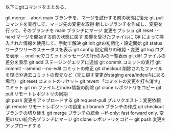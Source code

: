 
以下にgitコマンドをまとめる．

git merge --abort 
main ブランチを、マージを試行する前の状態に復元
git pull コマンドを実行して、マージ先の変更を取得
新しいブランチを作成し、変更を行って、そのブランチを main ブランチにマージ
変更をプッシュ
git reset --hard
マージを開始する前の状態に戻す
影響を受けたファイルに Git によって挿入された情報を使用して、手動で解決
git init
gitの初期化・設定開始
git status
ワークツリーのステータスを表示
git config 
設定周りの確認・変更
git log
ログを表示
-- onelineでコミットメッセージの1行のみの一覧表示
git diff
ファイルの差分を表示
git add
ステージングエリアに追加
git commit 
コミットの実行
git commit --amend --no-edit
コミットの修正
git checkout
削除されたファイルを復旧や過去コミットの復元など（元に戻す変更がstaging area/index内にある場合）
git reset
コミットのリセット
git revert
「コミットの変更を打ち消す」コミット
git rm
ファイルとindex情報の削除
git clone
レポジトリをコピー
git pull
リモートレポジトリの同期	
git push
変更をアップロードする
git request-pull
プルリクエスト：変更依頼
git remote
リモートレポジトリの設定
git branch
ブランチの作成
git checkout
ブランチの切り替え
git merge
ブランチの統合
--ff-only: fast forward only. 変更のない統合先ブランチにマージ
git clone
レポジトリをコピー
git push
変更をアップロードする
